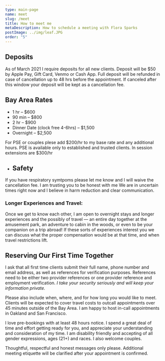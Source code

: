 ```yaml
---
type: main-page
name: meet
slug: /meet
title: How to meet me
metaDescription: How to schedule a meeting with Flora Sparks
postImage: ../img/leaf.JPG
order: "5"
---
```

## Deposits

As of March 2021 I require deposits for all new clients. Deposit will be $50 by Apple Pay, Gift Card, Venmo or Cash App. Full deposit will be refunded in case of cancellation up to 48 hrs before the appointment. If canceled after this window your deposit will be kept as a cancellation fee.

## Bay Area Rates

* 1 hr – $600
* 90 min – $800
* 2 hr – $900
* Dinner Date (clock free 4-6hrs) – $1,500
* Overnight – $2,500

For PSE or couples plese add $200/hr to my base rate and any additional hours. PSE is available only to established and trusted clients. In session extensions are $300/hr 

* ## Safety

If you have respiratory symtpoms please let me know and I will waive the cancellation fee. I am trusting you to be honest with me We are in uncertain times right now and I believe in harm reduction and clear communication.

### Longer Experiences and Travel:

Once we get to know each other, I am open to overnight stays and longer experiences and the possibly of travel — an entire day together at the amusement park, an adventure to cabin in the woods, or even to be your companion on a trip abroad! If these sorts of experiences interest you we can discuss what the proper compensation would be at that time, and when travel restrictions lift.

## Reserving Our First Time Together

I ask that all first time clients submit their full name, phone number and email address, as well as references for verification purposes. References need to be either two provider references or one provider reference and employment verification. *I take your security seriously and will keep your information private.*

Please also include when, where, and for how long you would like to meet. Clients will be expected to cover travel costs to outcall appointments over 45 minutes outside of the Bay Area. I am happy to host in-call appointments in Oakland and San Francisco.

I love pre-bookings with at least 48 hours notice. I spend a great deal of time and effort getting ready for you, and appreciate your understanding and consideration of my time. I am disability friendly and accepting of all gender expressions, ages (21+) and races. I also welcome couples.

Thoughtful, respectful and honest messages only please. Additional meeting etiquette will be clarified after your appointment is confirmed.